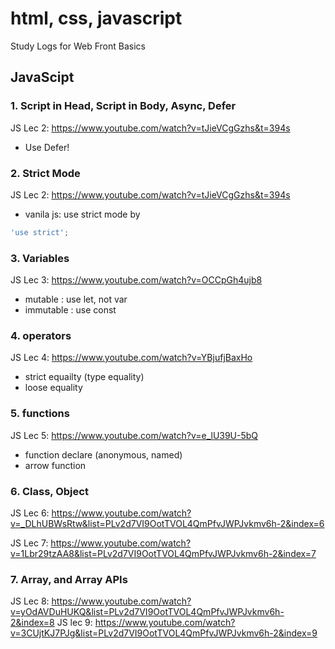 # html, css, javascript

Study Logs for Web Front Basics

## JavaScipt

### 1. Script in Head, Script in Body, Async, Defer
JS Lec 2: https://www.youtube.com/watch?v=tJieVCgGzhs&t=394s
- Use Defer! 

### 2. Strict Mode
JS Lec 2: https://www.youtube.com/watch?v=tJieVCgGzhs&t=394s

- vanila js: use strict mode by
```javascript
'use strict';
```

### 3. Variables
JS Lec 3: https://www.youtube.com/watch?v=OCCpGh4ujb8
- mutable : use let, not var
- immutable : use const

### 4. operators
JS Lec 4: https://www.youtube.com/watch?v=YBjufjBaxHo
- strict equailty (type equality)
- loose equality

### 5. functions
JS Lec 5: https://www.youtube.com/watch?v=e_lU39U-5bQ
- function declare (anonymous, named)
- arrow function

### 6. Class, Object
JS Lec 6: https://www.youtube.com/watch?v=_DLhUBWsRtw&list=PLv2d7VI9OotTVOL4QmPfvJWPJvkmv6h-2&index=6

JS Lec 7: https://www.youtube.com/watch?v=1Lbr29tzAA8&list=PLv2d7VI9OotTVOL4QmPfvJWPJvkmv6h-2&index=7

### 7. Array, and Array APIs
JS Lec 8: https://www.youtube.com/watch?v=yOdAVDuHUKQ&list=PLv2d7VI9OotTVOL4QmPfvJWPJvkmv6h-2&index=8
JS lec 9: https://www.youtube.com/watch?v=3CUjtKJ7PJg&list=PLv2d7VI9OotTVOL4QmPfvJWPJvkmv6h-2&index=9